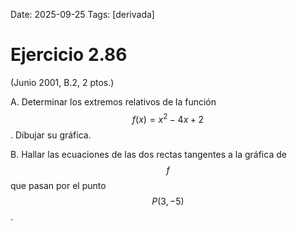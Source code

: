 Date: 2025-09-25
Tags: [derivada]

# Ejercicio 2.86

 (Junio 2001, B.2, 2 ptos.)

A.    Determinar los extremos relativos de la función  $$ f ( x ) = x^2 - 4 x + 2$$  . Dibujar su gráfica.

B.    Hallar las ecuaciones de las dos rectas tangentes a la gráfica de  $$ f$$   que pasan por el punto  $$ P ( 3, - 5 )$$  .

